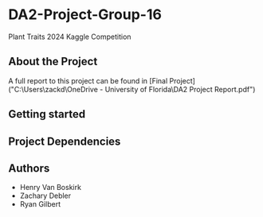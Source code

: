 # DA2-Project-Group-16
Plant Traits 2024 Kaggle Competition

## About the Project
A full report to this project can be found in [Final Project]("C:\Users\zackd\OneDrive - University of Florida\DA2 Project Report.pdf")

## Getting started

## Project Dependencies

## Authors
* Henry Van Boskirk
* Zachary Debler
* Ryan Gilbert
